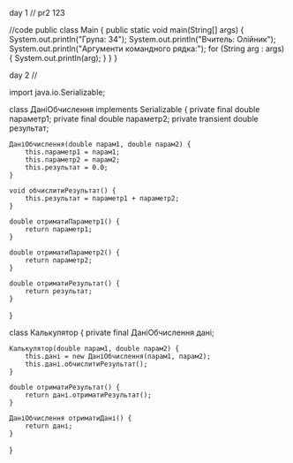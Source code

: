 day 1
//
pr2
123

//code
public class Main {
public static void main(String[] args) {
System.out.println("Група: 34");
System.out.println("Вчитель: Олійник");
System.out.println("Аргументи командного рядка:");
for (String arg : args) {
System.out.println(arg);
}
}
}

day 2
//

import java.io.Serializable;

class ДаніОбчислення implements Serializable {
    private final double параметр1;
    private final double параметр2;
    private transient double результат;

    ДаніОбчислення(double парам1, double парам2) {
        this.параметр1 = парам1;
        this.параметр2 = парам2;
        this.результат = 0.0;
    }

    void обчислитиРезультат() {
        this.результат = параметр1 + параметр2;
    }

    double отриматиПараметр1() {
        return параметр1;
    }

    double отриматиПараметр2() {
        return параметр2;
    }

    double отриматиРезультат() {
        return результат;
    }
}

class Калькулятор {
    private final ДаніОбчислення дані;

    Калькулятор(double парам1, double парам2) {
        this.дані = new ДаніОбчислення(парам1, парам2);
        this.дані.обчислитиРезультат();
    }

    double отриматиРезультат() {
        return дані.отриматиРезультат();
    }

    ДаніОбчислення отриматиДані() {
        return дані;
    }
}
